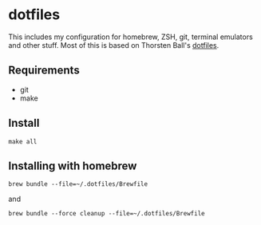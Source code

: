 # dotfiles

This includes my configuration for homebrew, ZSH, git, terminal emulators and other stuff.
Most of this is based on Thorsten Ball's [dotfiles](https://github.com/mrnugget/dotfiles).

## Requirements

* git
* make

## Install

```
make all
```

## Installing with homebrew

```
brew bundle --file=~/.dotfiles/Brewfile
```

and

```
brew bundle --force cleanup --file=~/.dotfiles/Brewfile
```
